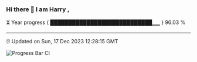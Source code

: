 ### Hi there 👋 I am Harry , 

⏳ Year progress { ████████████████████████████▁▁ } 96.03 %

---

⏰ Updated on Sun, 17 Dec 2023 12:28:15 GMT

![Progress Bar CI](https://github.com/duykhang68/duykhang68/workflows/Progress%20Bar%20CI/badge.svg)
